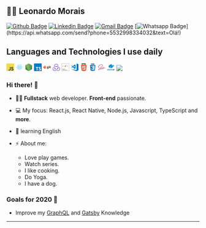 ## :man_technologist: Leonardo Morais

[![Github Badge](https://img.shields.io/badge/-Github-000?style=flat-square&logo=Github&logoColor=white&link=https://github.com/leomoraiscam)](https://github.com/leomoraiscam)
[![Linkedin Badge](https://img.shields.io/badge/-LinkedIn-blue?style=flat-square&logo=Linkedin&logoColor=white&link=https://www.linkedin.com/in/leonardo-morais-456518182/)](https://www.linkedin.com/in/leonardo-morais-456518182/)
[![Gmail Badge](https://img.shields.io/badge/-Gmail-c14438?style=flat-square&logo=Gmail&logoColor=white&link=mailto:leonardomorais.contato@gmail.com)](mailto:leonardomorais.contato@gmail.com)
[![Whatsapp Badge](https://img.shields.io/badge/-Whatsapp-4CA143?style=flat-square&labelColor=4CA143&logo=whatsapp&logoColor=white&link=https://api.whatsapp.com/send?phone=5517996784887&text=Olá!)](https://api.whatsapp.com/send?phone=5532998334032&text=Olá!)


## Languages and Technologies I use daily

<code><img height="20" src="https://raw.githubusercontent.com/github/explore/80688e429a7d4ef2fca1e82350fe8e3517d3494d/topics/javascript/javascript.png"></code>
<code><img height="20" src="https://raw.githubusercontent.com/github/explore/80688e429a7d4ef2fca1e82350fe8e3517d3494d/topics/react/react.png"></code>
<code><img height="20" src="https://raw.githubusercontent.com/github/explore/80688e429a7d4ef2fca1e82350fe8e3517d3494d/topics/nodejs/nodejs.png"></code>
<code><img height="20" src="https://raw.githubusercontent.com/github/explore/80688e429a7d4ef2fca1e82350fe8e3517d3494d/topics/typescript/typescript.png"></code>
<code><img height="20" src="https://raw.githubusercontent.com/github/explore/80688e429a7d4ef2fca1e82350fe8e3517d3494d/topics/git/git.png"></code>
<code><img height="20" src="https://raw.githubusercontent.com/github/explore/80688e429a7d4ef2fca1e82350fe8e3517d3494d/topics/redux/redux.png"></code>
<code><img height="20" src="https://raw.githubusercontent.com/github/explore/80688e429a7d4ef2fca1e82350fe8e3517d3494d/topics/styled-components/styled-components.png"></code>
<code><img height="20" src="https://raw.githubusercontent.com/github/explore/80688e429a7d4ef2fca1e82350fe8e3517d3494d/topics/visual-studio-code/visual-studio-code.png"></code>
<code><img height="20" src="https://raw.githubusercontent.com/github/explore/80688e429a7d4ef2fca1e82350fe8e3517d3494d/topics/html/html.png"></code>
<code><img height="20" src="https://raw.githubusercontent.com/github/explore/80688e429a7d4ef2fca1e82350fe8e3517d3494d/topics/css/css.png"></code>
<code><img height="20" src="https://raw.githubusercontent.com/github/explore/80688e429a7d4ef2fca1e82350fe8e3517d3494d/topics/sass/sass.png"></code>
<code><img height="20" src="https://raw.githubusercontent.com/github/explore/80688e429a7d4ef2fca1e82350fe8e3517d3494d/topics/docker/docker.png"></code>
<code><img height="20" src="https://user-images.githubusercontent.com/51785898/91358293-f0581000-e7c8-11ea-95f0-f1a8e29ee9d1.png"></code>


### Hi there! 👋

- :man_technologist: **Fullstack** web developer. **Front-end** passionate.
- 💻  My focus: React.js, React Native, Node.js, Javascript, TypeScript and **more**.
- 🤔 learning English

- ⚡ About me: 
  - Love play games. 
  - Watch series.
  - I like cooking.
  - Do Yoga.
  - I have a dog. 
  
### Goals for 2020 🔭&nbsp;
- Improve my [GraphQL](https://graphql.org/) and [Gatsby](https://www.gatsbyjs.org/) Knowledge
---
